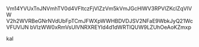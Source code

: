 Vm14YVUxTnJNVmhTV0d4VFltczFjVlZzVm5kVmJGcHlWV3RPVlZKclZqVlVW
V2h2WVRBeGNrNVdUbFpTCmJFWXpWWHBDVDJSV2NFaE9WbkJyQ21WcVFUVlJN
bVIzWW0xRmVsUlVNRXREYld4d1dWRTlQUW9LZUhOeAoKZmxp

kal